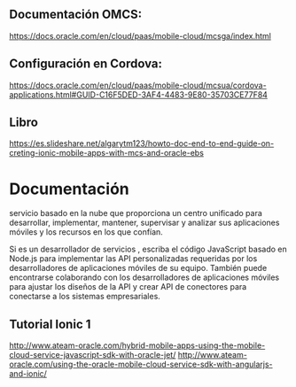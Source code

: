 
## Documentación OMCS:  
https://docs.oracle.com/en/cloud/paas/mobile-cloud/mcsga/index.html

## Configuración en Cordova:  
https://docs.oracle.com/en/cloud/paas/mobile-cloud/mcsua/cordova-applications.html#GUID-C16F5DED-3AF4-4483-9E80-35703CE77F84

## Libro 
https://es.slideshare.net/algarytm123/howto-doc-end-to-end-guide-on-creting-ionic-mobile-apps-with-mcs-and-oracle-ebs


# Documentación

 servicio basado en la nube que proporciona un centro unificado para desarrollar, implementar, mantener, supervisar y analizar sus aplicaciones móviles y los recursos en los que confían.

 Si es un desarrollador de servicios , escriba el código JavaScript basado en Node.js para implementar las API personalizadas requeridas por los desarrolladores de aplicaciones móviles de su equipo. También puede encontrarse colaborando con los desarrolladores de aplicaciones móviles para ajustar los diseños de la API y crear API de conectores para conectarse a los sistemas empresariales.

## Tutorial Ionic 1 

http://www.ateam-oracle.com/hybrid-mobile-apps-using-the-mobile-cloud-service-javascript-sdk-with-oracle-jet/
http://www.ateam-oracle.com/using-the-oracle-mobile-cloud-service-sdk-with-angularjs-and-ionic/